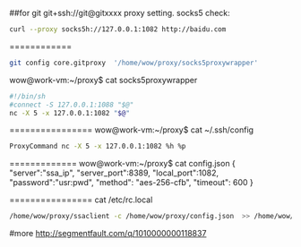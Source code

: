##for git git+ssh://git@gitxxxx proxy setting.
socks5 check:
```sh
curl --proxy socks5h://127.0.0.1:1082 http://baidu.com
```
============
```sh
git config core.gitproxy  '/home/wow/proxy/socks5proxywrapper'
```
wow@work-vm:~/proxy$ cat socks5proxywrapper 
```sh
#!/bin/sh
#connect -S 127.0.0.1:1088 "$@"
nc -X 5 -x 127.0.0.1:1082 "$@"
```
================
wow@work-vm:~/proxy$ cat ~/.ssh/config 
```sh
ProxyCommand nc -X 5 -x 127.0.0.1:1082 %h %p
```
=============
wow@work-vm:~/proxy$ cat config.json 
{
    "server":"ssa_ip",
    "server_port":8389,
    "local_port":1082,
    "password":"usr:pwd",
    "method": "aes-256-cfb",
    "timeout": 600
}

================
cat /etc/rc.local 
```sh
/home/wow/proxy/ssaclient -c /home/wow/proxy/config.json  >> /home/wow/proxy/debug.log  &
```
#more
http://segmentfault.com/q/1010000000118837
